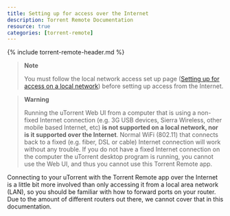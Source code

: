 ```yaml
---
title: Setting up for access over the Internet
description: Torrent Remote Documentation
resource: true
categories: [torrent-remote]
---
```


{% include torrent-remote-header.md %}

> **Note**
> 
> You must follow the local network access set up page ([Setting up for
> access on a local
> network](setting-up-for-access-on-a-local-network.html))
> before setting up access from the Internet.

> **Warning**
> 
> Running the uTorrent Web UI from a computer that is using a non-fixed
> Internet connection (e.g. 3G USB devices, Sierra Wireless, other
> mobile based Internet, etc)  **is not supported on a local network,
> nor is it supported over the Internet**. Normal WiFi (802.11) that
> connects back to a fixed (e.g. fiber, DSL or cable) Internet
> connection will work without any trouble. If you do not have a fixed
> Internet connection on the computer the uTorrent desktop program is
> running, you cannot use the Web UI, and thus you cannot use this 
> Torrent Remote app.

Connecting to your uTorrent with the  Torrent Remote app  over the Internet is a little bit more involved than only accessing it from a local area network (LAN), so you should be familiar with how to forward ports on your router. Due to the amount of different routers out there, we cannot cover that in this documentation.
